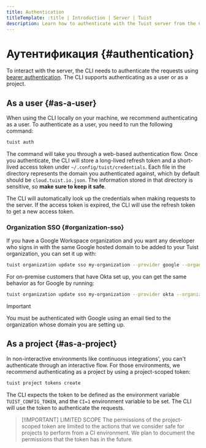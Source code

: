 ```yaml
---
title: Authentication
titleTemplate: :title | Introduction | Server | Tuist
description: Learn how to authenticate with the Tuist server from the CLI.
---
```


# Аутентификация {#authentication}

To interact with the server, the CLI needs to authenticate the requests using [bearer authentication](https://swagger.io/docs/specification/authentication/bearer-authentication/). The CLI supports authenticating as a user or as a project.

## As a user {#as-a-user}

When using the CLI locally on your machine, we recommend authenticating as a user. To authenticate as a user, you need to run the following command:

```bash
tuist auth
```

The command will take you through a web-based authentication flow. Once you authenticate, the CLI will store a long-lived refresh token and a short-lived access token under `~/.config/tuist/credentials`. Each file in the directory represents the domain you authenticated against, which by default should be `cloud.tuist.io.json`. The information stored in that directory is sensitive, so **make sure to keep it safe**.

The CLI will automatically look up the credentials when making requests to the server. If the access token is expired, the CLI will use the refresh token to get a new access token.

### Organization SSO {#organization-sso}

If you have a Google Workspace organization and you want any developer who signs in with the same Google hosted domain to be added to your Tuist organization, you can set it up with:

```bash
tuist organization update sso my-organization --provider google --organization-id my-google-domain.com
```

For on-premise customers that have Okta set up, you can get the same behavior as for Google by running:

```bash
tuist organization update sso my-organization --provider okta --organization-id my-okta-domain.com
```

> [!IMPORTANT]
> You must be authenticated with Google using an email tied to the organization whose domain you are setting up.

## As a project {#as-a-project}

In non-interactive environments like continuous integrations', you can't authenticate through an interactive flow. For those environments, we recommend authenticating as a project by using a project-scoped token:

```bash
tuist project tokens create
```

The CLI expects the token to be defined as the environment variable `TUIST_CONFIG_TOKEN`, and the `CI=1` environment variable to be set. The CLI will use the token to authenticate the requests.

> [!IMPORTANT] LIMITED SCOPE
> The permissions of the project-scoped token are limited to the actions that we consider safe for projects to perform from a CI environment. We plan to document the permissions that the token has in the future.
